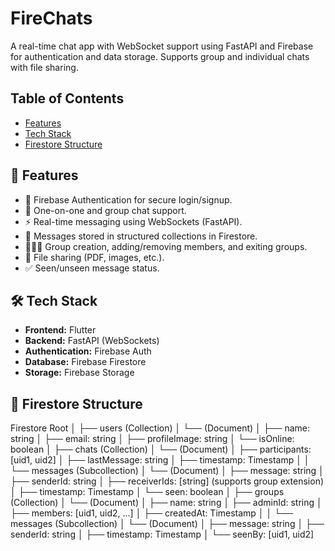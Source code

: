 # FireChats
A real-time chat app with WebSocket support using FastAPI and Firebase for authentication and data storage. Supports group and individual chats with file sharing.

## Table of Contents
- [Features](#-features)
- [Tech Stack](#-tech-stack)
- [Firestore Structure](#-firestore-structure)


 ## 🚀 Features

- 🔐 Firebase Authentication for secure login/signup.
- 💬 One-on-one and group chat support.
- ⚡ Real-time messaging using WebSockets (FastAPI).
- 🧾 Messages stored in structured collections in Firestore.
- 🧑‍🤝‍🧑 Group creation, adding/removing members, and exiting groups.
- 📁 File sharing (PDF, images, etc.).
- ✅ Seen/unseen message status.

## 🛠️ Tech Stack

- **Frontend:** Flutter
- **Backend:** FastAPI (WebSockets)
- **Authentication:** Firebase Auth
- **Database:** Firebase Firestore
- **Storage:** Firebase Storage

## 🧾 Firestore Structure

Firestore Root
│
├── users (Collection)
│   └── <uid> (Document)
│       ├── name: string
│       ├── email: string
│       ├── profileImage: string
│       └── isOnline: boolean
│
├── chats (Collection)
│   └── <chatId> (Document)
│       ├── participants: [uid1, uid2]
│       ├── lastMessage: string
│       ├── timestamp: Timestamp
│
│   └── messages (Subcollection)
│       └── <messageId> (Document)
│           ├── message: string
│           ├── senderId: string
│           ├── receiverIds: [string] (supports group extension)
│           ├── timestamp: Timestamp
│           └── seen: boolean
│
├── groups (Collection)
│   └── <groupId> (Document)
│       ├── name: string
│       ├── adminId: string
│       ├── members: [uid1, uid2, ...]
│       ├── createdAt: Timestamp
│
│   └── messages (Subcollection)
│       └── <messageId> (Document)
│           ├── message: string
│           ├── senderId: string
│           ├── timestamp: Timestamp
│           └── seenBy: [uid1, uid2]




